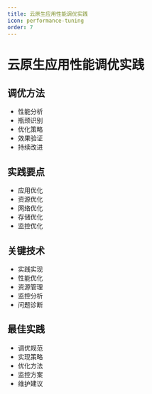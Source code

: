 ```yaml
---
title: 云原生应用性能调优实践
icon: performance-tuning
order: 7
---
```


# 云原生应用性能调优实践

## 调优方法
- 性能分析
- 瓶颈识别
- 优化策略
- 效果验证
- 持续改进

## 实践要点
- 应用优化
- 资源优化
- 网络优化
- 存储优化
- 监控优化

## 关键技术
- 实践实现
- 性能优化
- 资源管理
- 监控分析
- 问题诊断

## 最佳实践
- 调优规范
- 实现策略
- 优化方法
- 监控方案
- 维护建议
